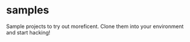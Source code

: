 # samples
Sample projects to try out moreficent. Clone them into your environment and start hacking!
